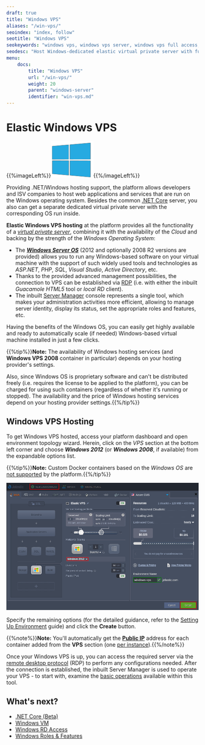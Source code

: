 ```yaml
---
draft: true
title: "Windows VPS"
aliases: "/win-vps/"
seoindex: "index, follow"
seotitle: "Windows VPS"
seokeywords: "windows vps, windows vps server, windows vps full access, windows vps hosting root access, elastic virtual private server, windows vps root hosting, windows virtual private server server manager, elastic windows virtual private server, windows vps remote desktop, windows vps container, windows virtual private server rdp, windows vps rdp access, windows virtual private server guacamole"
seodesc: "Host Windows-dedicated elastic virtual private server with full root access inside the platform. Get advanced management possibilities with the inbuilt Guacamole HTML5 tool or local RD client."
menu: 
    docs:
        title: "Windows VPS"
        url: "/win-vps/"
        weight: 20
        parent: "windows-server"
        identifier: "win-vps.md"
---
```


# Elastic Windows VPS

{{%imageLeft%}}![Windows VPS logo](01-windows-vps-logo.png){{%/imageLeft%}}

Providing .NET/Windows hosting support, the platform allows developers and ISV companies to host web applications and services that are run on the Windows operating system. Besides the common [.NET Core](/net-core/) server, you also can get a separate dedicated virtual private server with the corresponding OS run inside.

**Elastic Windows VPS hosting** at the platform provides all the functionality of a *[virtual private server](/vps/)*, combining it with the availability of the *Cloud* and backing by the strength of the *Windows Operating System*:

* The ***[Windows Server OS](https://www.microsoft.com/en-us/windows)*** (2012 and optionally 2008 R2 versions are provided) allows you to run any Windows-based software on your virtual machine with the support of such widely used tools and technologies as *ASP.NET*, *PHP*, *SQL*, *Visual Studio*, *Active Directory*, etc.
* Thanks to the provided advanced management possibilities, the connection to VPS can be established via [RDP](/win-rdp-access/) (i.e. with either the inbuilt *Guacamole HTML5* tool or *local RD* client).
* The inbuilt [Server Manager](https://technet.microsoft.com/en-us/library/cc732455(v=ws.11).aspx) console represents a single tool, which makes your administration activities more efficient, allowing to manage server identity, display its status, set the appropriate roles and features, etc.

Having the benefits of the Windows OS, you can easily get highly available and ready to automatically scale (if needed) Windows-based virtual machine installed in just a few clicks.

{{%tip%}}**Note:** The availability of Windows hosting services (and **Windows VPS 2008** container in particular) depends on your hosting provider's settings.

Also, since Windows OS is proprietary software and can't be distributed freely (i.e. requires the license to be applied to the platform), you can be charged for using such containers (regardless of whether it's running or stopped). The availability and the price of Windows hosting services depend on your hosting provider settings.{{%/tip%}}


## Windows VPS Hosting

To get Windows VPS hosted, access your platform dashboard and open environment topology wizard. Herein, click on the *VPS* section at the bottom left corner and choose ***Windows 2012*** (or ***Windows 2008***, if available) from the expandable options list.

{{%tip%}}**Note:** Custom Docker containers based on the *Windows OS* are [not supported](/container-image-requirements/) by the platform.{{%/tip%}}

![create Windows VPS](02-create-windows-vps.png)

Specify the remaining options (for the detailed guidance, refer to the [Setting Up Environment](/setting-up-environment/) guide) and click the **Create** button.

{{%note%}}**Note:** You'll automatically get the **[Public IP](/public-ip/)** address for each container added from the **VPS** section (one [per instance](/horizontal-scaling/)).{{%/note%}}

Once your Windows VPS is up, you can access the required server via the [remote desktop protocol](/win-rdp-access/) (RDP) to perform any configurations needed. After the connection is established, the inbuilt Server Manager is used to operate your VPS - to start with, examine the [basic operations](/win-vps-roles-features/) available within this tool.


## What's next?

* [.NET Core (Beta)](/net-core/)
* [Windows VM](/win-vm/)
* [Windows RD Access](/win-rdp-access/)
* [Windows Roles & Features](/win-vps-roles-features/)